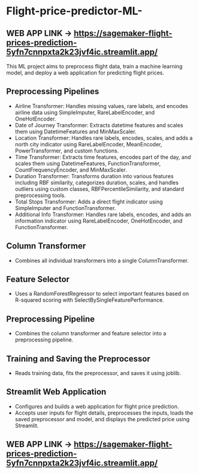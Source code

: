 # Flight-price-predictor-ML-

## WEB APP LINK -> https://sagemaker-flight-prices-prediction-5yfn7cnnpxta2k23jvf4ic.streamlit.app/

This ML project aims to preprocess flight data, train a machine learning model, and deploy a web application for predicting flight prices.

## Preprocessing Pipelines
- Airline Transformer: Handles missing values, rare labels, and encodes airline data using SimpleImputer, RareLabelEncoder, and OneHotEncoder.
- Date of Journey Transformer: Extracts datetime features and scales them using DatetimeFeatures and MinMaxScaler.
- Location Transformer: Handles rare labels, encodes, scales, and adds a north city indicator using RareLabelEncoder, MeanEncoder, PowerTransformer, and custom functions.
- Time Transformer: Extracts time features, encodes part of the day, and scales them using DatetimeFeatures, FunctionTransformer, CountFrequencyEncoder, and MinMaxScaler.
- Duration Transformer: Transforms duration into various features including RBF similarity, categorizes duration, scales, and handles outliers using custom classes, RBFPercentileSimilarity, and standard preprocessing tools.
- Total Stops Transformer: Adds a direct flight indicator using SimpleImputer and FunctionTransformer.
- Additional Info Transformer: Handles rare labels, encodes, and adds an information indicator using RareLabelEncoder, OneHotEncoder, and FunctionTransformer.
## Column Transformer
- Combines all individual transformers into a single ColumnTransformer.
## Feature Selector
- Uses a RandomForestRegressor to select important features based on R-squared scoring with SelectBySingleFeaturePerformance.
## Preprocessing Pipeline
- Combines the column transformer and feature selector into a preprocessing pipeline.
## Training and Saving the Preprocessor
- Reads training data, fits the preprocessor, and saves it using joblib.
## Streamlit Web Application
- Configures and builds a web application for flight price prediction.
- Accepts user inputs for flight details, preprocesses the inputs, loads the saved preprocessor and model, and displays the predicted price using Streamlit.

## WEB APP LINK -> https://sagemaker-flight-prices-prediction-5yfn7cnnpxta2k23jvf4ic.streamlit.app/





